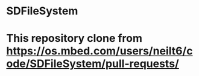# SDFileSystem
# This repository clone from https://os.mbed.com/users/neilt6/code/SDFileSystem/pull-requests/
